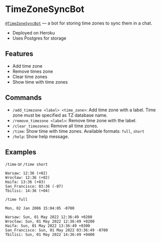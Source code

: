 # TimeZoneSyncBot
[`@TimeZoneSyncBot`](https://t.me/TimeZoneSyncBot) — a bot for storing time zones to sync them in a chat.

- Deployed on Heroku
- Uses Postgres for storage

## Features
- Add time zone
- Remove times zone
- Clear time zones
- Show time with time zones

## Commands
- `/add_timezone <label> <time_zone>`: Add time zone with a label. Time zone must be specified as TZ database name.
- `/remove_timezone <label>`: Remove time zone with the label.
- `/clear_timezones`: Remove all time zones.
- `/time`: Show time with time zones. Available formats: `full`, `short`
- `/help`: Show help message.

## Examples
`/time` or `/time short`
```plaintext
Warsaw: 12:36 (+02)
Wrocław: 12:36 (+02)
Haifa: 13:36 (+03)
San_Francisco: 03:36 (-07)
Tbilisi: 14:36 (+04)
```

`/time full`
```plaintext
Mon, 02 Jan 2006 15:04:05 -0700

Warsaw: Sun, 01 May 2022 12:36:49 +0200
Wrocław: Sun, 01 May 2022 12:36:49 +0200
Haifa: Sun, 01 May 2022 13:36:49 +0300
San_Francisco: Sun, 01 May 2022 03:36:49 -0700
Tbilisi: Sun, 01 May 2022 14:36:49 +0400
```
